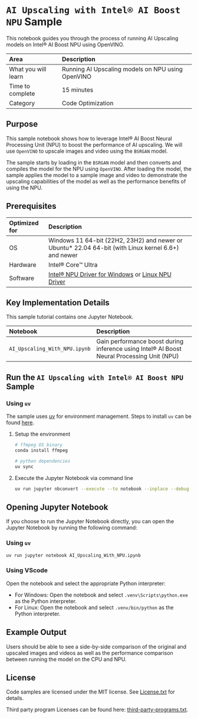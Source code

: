 # `AI Upscaling with Intel® AI Boost NPU` Sample

This notebook guides you through the process of running AI Upscaling models on Intel® AI Boost NPU using OpenVINO.

| Area                | Description                                       |
| :------------------ | :------------------------------------------------ |
| What you will learn | Running AI Upscaling models on NPU using OpenVINO |
| Time to complete    | 15 minutes                                        |
| Category            | Code Optimization                                 |

## Purpose

This sample notebook shows how to leverage Intel® AI Boost Neural Processing Unit (NPU) to boost the performance of AI upscaling. We will use `OpenVINO` to upscale images and video using the `BSRGAN` model.

The sample starts by loading in the `BSRGAN` model and then converts and compiles the model for the NPU using `OpenVINO`. After loading the model, the sample applies the model to a sample image and video to demonstrate the upscaling capabilities of the model as well as the performance benefits of using the NPU.

## Prerequisites

| Optimized for | Description                                                                                                                                                                                      |
| :------------ | :----------------------------------------------------------------------------------------------------------------------------------------------------------------------------------------------- |
| OS            | Windows 11 64-bit (22H2, 23H2) and newer or Ubuntu* 22.04 64-bit (with Linux kernel 6.6+) and newer                                                                                              |
| Hardware      | Intel® Core™ Ultra                                                                                                                                                                               |
| Software      | [Intel® NPU Driver for Windows](https://www.intel.com/content/www/us/en/download/794734/intel-npu-driver-windows.html) or [Linux NPU Driver](https://github.com/intel/linux-npu-driver/releases) |

## Key Implementation Details

This sample tutorial contains one Jupyter Notebook.

| Notebook                      | Description                                                                                |
| :---------------------------- | :----------------------------------------------------------------------------------------- |
| `AI_Upscaling_With_NPU.ipynb` | Gain performance boost during inference using Intel® AI Boost Neural Processing Unit (NPU) |

## Run the `AI Upscaling with Intel® AI Boost NPU` Sample

### Using `uv`

The sample uses [uv](https://docs.astral.sh/uv/) for environment management. Steps to install `uv` can be found [here](https://docs.astral.sh/uv/getting-started/installation/). 

1. Setup the environment

    ```bash
    # ffmpeg OS binary
    conda install ffmpeg

    # python dependencies
    uv sync
    ```


5. Execute the Jupyter Notebook via command line

    ```bash
    uv run jupyter nbconvert --execute --to notebook --inplace --debug AI_Upscaling_With_NPU.ipynb
    ```

## Opening Jupyter Notebook

If you choose to run the Jupyter Notebook directly, you can open the Jupyter Notebook by running the following command:

### Using `uv`

```bash
uv run jupyter notebook AI_Upscaling_With_NPU.ipynb
```

### Using VScode

Open the notebook and select the appropriate Python interpreter:

- For Windows: Open the notebook and select `.venv\Scripts\python.exe` as the Python interpreter.
- For Linux: Open the notebook and select `.venv/bin/python` as the Python interpreter.

## Example Output

Users should be able to see a side-by-side comparison of the original and upscaled images and videos as well as the performance comparison between running the model on the CPU and NPU.

## License

Code samples are licensed under the MIT license. See [License.txt](https://github.com/oneapi-src/oneAPI-samples/blob/master/License.txt) for details.

Third party program Licenses can be found here: [third-party-programs.txt](https://github.com/oneapi-src/oneAPI-samples/blob/master/third-party-programs.txt).